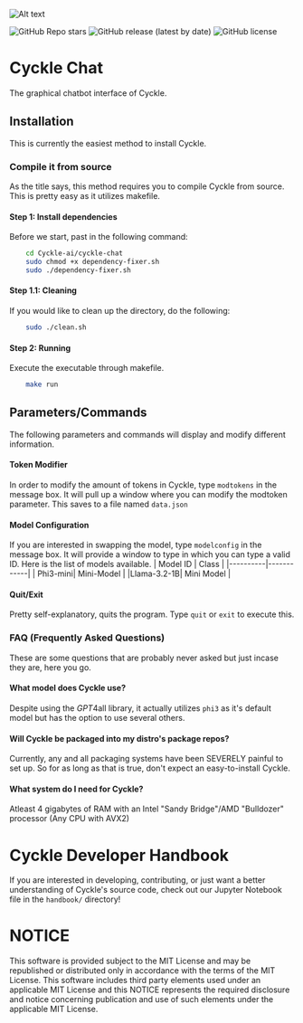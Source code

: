 ![Alt text](https://github.com/vaultdweller-2287/Cyckle-ai/blob/main/.github/cycklelogo.jpg)

![GitHub Repo stars](https://img.shields.io/github/stars/vaultdweller-2287/Cyckle-ai?style=for-the-badge)
![GitHub release (latest by date)](https://img.shields.io/github/v/release/vaultdweller-2287/Cyckle-ai?style=for-the-badge)
![GitHub license](https://img.shields.io/github/license/vaultdweller-2287/Cyckle-ai?style=for-the-badge)

# Cyckle Chat

The graphical chatbot interface of Cyckle.

## Installation

This is currently the easiest method to install Cyckle.

### Compile it from source

As the title says, this method requires you to compile Cyckle from source. This is pretty easy as it utilizes makefile.

#### Step 1: Install dependencies

Before we start, past in the following command:
```bash
    cd Cyckle-ai/cyckle-chat
    sudo chmod +x dependency-fixer.sh
    sudo ./dependency-fixer.sh
```
#### Step 1.1: Cleaning

If you would like to clean up the directory, do the following:
```bash
    sudo ./clean.sh
```

#### Step 2: Running

Execute the executable through makefile.
```bash
    make run
```

## Parameters/Commands
The following parameters and commands will display and modify different information.

#### Token Modifier
In order to modify the amount of tokens in Cyckle, type ```modtokens``` in the message box. It will pull up a window where you can modify the modtoken parameter. This saves to a file named ```data.json```

#### Model Configuration
If you are interested in swapping the model, type ```modelconfig``` in the message box. It will provide a window to type in which you can type a valid ID. Here is the list of models available.
| Model ID |    Class   |
|----------|------------|
| Phi3-mini| Mini-Model |
|Llama-3.2-1B| Mini Model |

#### Quit/Exit
Pretty self-explanatory, quits the program. Type ```quit``` or ```exit``` to execute this.

### FAQ (Frequently Asked Questions)
These are some questions that are probably never asked but just incase they are, here you go.

#### What model does Cyckle use?
Despite using the *GPT*4all library, it actually utilizes ```phi3``` as it's default model but has the option to use several others.

#### Will Cyckle be packaged into my distro's package repos?
Currently, any and all packaging systems have been SEVERELY painful to set up. So for as long as that is true, don't expect an easy-to-install Cyckle.

#### What system do I need for Cyckle?
Atleast 4 gigabytes of RAM with an Intel "Sandy Bridge"/AMD "Bulldozer" processor (Any CPU with AVX2)

# Cyckle Developer Handbook
If you are interested in developing, contributing, or just want a better understanding of Cyckle's source code, check out our Jupyter Notebook file in the ```handbook/``` directory! 

# NOTICE
This software is provided subject to the MIT License and may be republished or distributed only in accordance with the terms of the MIT License. 
This software includes third party elements used under an applicable MIT License and this NOTICE represents the required disclosure and notice concerning publication and use of such elements under the applicable MIT License.   
